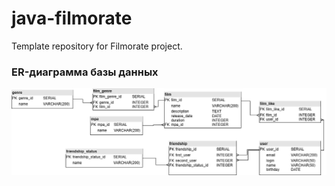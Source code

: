 # java-filmorate

Template repository for Filmorate project.

### ER-диаграмма базы данных

![ER-диаграмма базы данных](java-filmorate-db.drawio.png)
